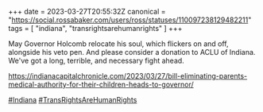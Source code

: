 +++
date = 2023-03-27T20:55:32Z
canonical = "https://social.rossabaker.com/users/ross/statuses/110097238129482211"
tags = [ "indiana", "transrightsarehumanrights" ]
+++

<p>May Governor Holcomb relocate his soul, which flickers on and off, alongside his veto pen.  And please consider a donation to ACLU of Indiana.  We&#39;ve got a long, terrible, and necessary fight ahead.</p><p><a href="https://indianacapitalchronicle.com/2023/03/27/bill-eliminating-parents-medical-authority-for-their-children-heads-to-governor/" target="_blank" rel="nofollow noopener noreferrer"><span class="invisible">https://</span><span class="ellipsis">indianacapitalchronicle.com/20</span><span class="invisible">23/03/27/bill-eliminating-parents-medical-authority-for-their-children-heads-to-governor/</span></a></p><p><a href="https://social.rossabaker.com/tags/Indiana" class="mention hashtag" rel="tag">#<span>Indiana</span></a> <a href="https://social.rossabaker.com/tags/TransRightsAreHumanRights" class="mention hashtag" rel="tag">#<span>TransRightsAreHumanRights</span></a></p>
